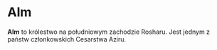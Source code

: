 # Alm

**Alm** to królestwo na południowym zachodzie Rosharu. Jest jednym z państw członkowskich Cesarstwa Aziru.